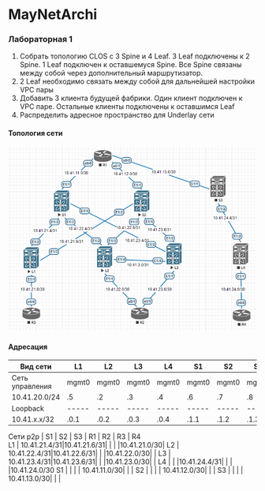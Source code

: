 # MayNetArchi
### Лабораторная 1
1. Собрать топологию CLOS с 3 Spine и 4 Leaf. 3 Leaf подключены к 2 Spine. 1 Leaf подключен к оставшемуся Spine. Все Spine связаны между собой через дополнительный маршрутизатор.
2. 2 Leaf необходимо связать между собой для дальнейшей настройки VPC пары
3. Добавить 3 клиента будущей фабрики. Один клиент подключен к VPC паре. Остальные клиенты подключены к оставшимся Leaf
4. Распределить адресное пространство для Underlay сети

#### Топология сети
![](underlay-net.PNG)

#### Адресация
Вид сети        | L1  | L2  |  L3 | L4  | S1  | S2  | S3  |  R1 |  R2 | R3  | R4
----------------|-----|-----|-----|-----|-----|-----|-----|-----|-----|-----|----
Сеть управления |mgmt0|mgmt0|mgmt0|mgmt0|mgmt0|mgmt0|mgmt0|mgmt0|mgmt0|mgmt0|mgmt0
10.41.20.0/24   | .5  | .2  | .3  | .4  | .6  | .7  | .8  | .1  | .9  | .10 | .11
Loopback        |-----|-----|-----|-----|-----|-----|-----|-----|-----|-----|-----
10.41.x.x/32    | .0.1| .0.2| .0.3| .0.4| .1.1| .1.2| .1.3| .2.1| .2.2| .2.3| .2.4

Сети p2p |       S1     |      S2     |      S3     |      R1      |     R2      |      R3     |      R4      
L1       | 10.41.21.4/31|10.41.21.6/31|             |              |             |10.41.21.0/30|
L2       | 10.41.22.4/31|10.41.22.6/31|             |              |10.41.22.0/30|             |
L3       | 10.41.23.4/31|10.41.23.6/31|             |              |10.41.23.0/30|             |
L4       |              |             |10.41.24.4/31|              |             |             |10.41.24.0/30
S1       |              |             |             | 10.41.11.0/30|             |             |
S2       |              |             |             | 10.41.12.0/30|             |             |
S3       |              |             |             | 10.41.13.0/30|             |             |
